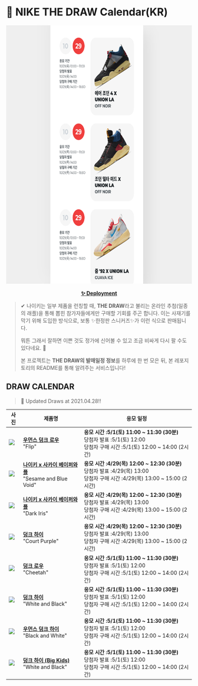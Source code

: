 # 👟 NIKE THE DRAW Calendar(KR)

<div align="center">
  <a href="https://junhoyeo.github.io/NIKE-THE-DRAW-Calendar/">
    <img src="./docs/images/preview.png" alt="Preview image of deployed application" height="700px" width="700px" />
  </a>
</div>

<p align="center">
  <a href="https://junhoyeo.github.io/NIKE-THE-DRAW-Calendar/">
    <strong>✨ Deployment</strong>
  </a>
</p>

> ✔ 나이키는 일부 제품을 런칭할 때, **THE DRAW**라고 불리는 온라인 추첨(일종의 래플)을 통해 뽑힌 참가자들에게만 구매할 기회를 주곤 합니다. 이는 사재기를 막기 위해 도입한 방식으로, 보통 ✨한정판 스니커즈✨가 이런 식으로 판매됩니다.
>
> 뭐튼 그래서 잘하면 이쁜 것도 정가에 신어볼 수 있고 조금 비싸게 다시 팔 수도 있다네요. 🤭
>
> 본 프로젝트는 **THE DRAW의 발매일정 정보**를 하루에 한 번 모은 뒤, 본 레포지토리의 README를 통해 알려주는 서비스입니다!

## DRAW CALENDAR

<!-- DRAW CALENDAR: START -->

> 👟 Updated Draws at 2021.04.28‼️

| 사진 | 제품명 | 응모 일정 |
| --- | ---- | ------- |
| <img src="https://static-breeze.nike.co.kr/kr/ko_kr/cmsstatic/product/DJ4636-100/4de7a943-e804-4810-bbda-8291f9f1344f_primary.jpg?snkrBrowse" width="256" /> | <a href="https://www.nike.com/kr/launch/t/women/fw/nike-sportswear/DJ4636-100/rwqm91/w-nike-dunk-low-se"><strong>우먼스 덩크 로우</strong><br /></a> "Flip" | <strong>응모 시간 :5/1(토) 11:00 ~ 11:30 (30분)</strong><br />당첨자 발표 :5/1(토) 12:00<br />당첨자 구매 시간 :5/1(토) 12:00 ~ 14:00 (2시간) |
| <img src="https://static-breeze.nike.co.kr/kr/ko_kr/cmsstatic/product/DD1875-200/9fa3e1f7-210c-49db-84fa-06f62095329d_primary.jpg?snkrBrowse" width="256" /> | <a href="https://www.nike.com/kr/launch/t/men/fw/nike-sportswear/DD1875-200/qumb25/nike-vaporwaffle-sacai"><strong>나이키 x 사카이 베이퍼와플</strong><br /></a> "Sesame and Blue Void" | <strong>응모 시간 :4/29(목) 12:00 ~ 12:30 (30분)</strong><br />당첨자 발표 :4/29(목) 13:00<br />당첨자 구매 시간 :4/29(목) 13:00 ~ 15:00 (2시간) |
| <img src="https://static-breeze.nike.co.kr/kr/ko_kr/cmsstatic/product/DD1875-500/9a1ae23e-c372-4255-b7ab-159e5ab65dcc_primary.jpg?snkrBrowse" width="256" /> | <a href="https://www.nike.com/kr/launch/t/men/fw/nike-sportswear/DD1875-500/wsnq23/nike-vaporwaffle-sacai"><strong>나이키 x 사카이 베이퍼와플</strong><br /></a> "Dark Iris" | <strong>응모 시간 :4/29(목) 12:00 ~ 12:30 (30분)</strong><br />당첨자 발표 :4/29(목) 13:00<br />당첨자 구매 시간 :4/29(목) 13:00 ~ 15:00 (2시간) |
| <img src="https://static-breeze.nike.co.kr/kr/ko_kr/cmsstatic/product/DH0642-001/9c501eee-1eba-429d-93dc-39f6c98543a2_primary.jpg?snkrBrowse" width="256" /> | <a href="https://www.nike.com/kr/launch/t/men/fw/nike-sportswear/DH0642-001/frkw68/nike-dunk-hi-prm-emb"><strong>덩크 하이</strong><br /></a> "Court Purple" | <strong>응모 시간 :4/29(목) 12:00 ~ 12:30 (30분)</strong><br />당첨자 발표 :4/29(목) 13:00<br />당첨자 구매 시간 :4/29(목) 13:00 ~ 15:00 (2시간) |
| <img src="https://static-breeze.nike.co.kr/kr/ko_kr/cmsstatic/product/DH7913-200/a46c674c-ad57-4e26-b09a-bc200cbe6dd9_primary.jpg?snkrBrowse" width="256" /> | <a href="https://www.nike.com/kr/launch/t/men/fw/nike-sportswear/DH7913-200/njfi24/nike-dunk-low-retro-prm"><strong>덩크 로우</strong><br /></a> "Cheetah" | <strong>응모 시간 :5/1(토) 11:00 ~ 11:30 (30분)</strong><br />당첨자 발표 :5/1(토) 12:00<br />당첨자 구매 시간 :5/1(토) 12:00 ~ 14:00 (2시간) |
| <img src="https://static-breeze.nike.co.kr/kr/ko_kr/cmsstatic/product/DD1399-103/064b762f-ba2d-4f8e-be75-c2eef3f790a5_primary.jpg?snkrBrowse" width="256" /> | <a href="https://www.nike.com/kr/launch/t/men/fw/nike-sportswear/DD1399-103/srgv54/nike-dunk-hi-retro"><strong>덩크 하이</strong><br /></a> "White and Black" | <strong>응모 시간 :5/1(토) 11:00 ~ 11:30 (30분)</strong><br />당첨자 발표 :5/1(토) 12:00<br />당첨자 구매 시간 :5/1(토) 12:00 ~ 14:00 (2시간) |
| <img src="https://static-breeze.nike.co.kr/kr/ko_kr/cmsstatic/product/DD1869-103/df2200d3-6884-4ebc-9281-84ff347bdd6f_primary.jpg?snkrBrowse" width="256" /> | <a href="https://www.nike.com/kr/launch/t/women/fw/nike-sportswear/DD1869-103/krum62/w-nike-dunk-high"><strong>우먼스 덩크 하이</strong><br /></a> "Black and White" | <strong>응모 시간 :5/1(토) 11:00 ~ 11:30 (30분)</strong><br />당첨자 발표 :5/1(토) 12:00<br />당첨자 구매 시간 :5/1(토) 12:00 ~ 14:00 (2시간) |
| <img src="https://static-breeze.nike.co.kr/kr/ko_kr/cmsstatic/product/DB2179-103/3ba10e27-404e-42d2-ac54-282778b5f9be_primary.jpg?snkrBrowse" width="256" /> | <a href="https://www.nike.com/kr/launch/t/junior/fw/young-athletes/DB2179-103/ymcy45/nike-dunk-high-gs"><strong>덩크 하이 (Big Kids)</strong><br /></a> "White and Black" | <strong>응모 시간 :5/1(토) 11:00 ~ 11:30 (30분)</strong><br />당첨자 발표 :5/1(토) 12:00<br />당첨자 구매 시간 :5/1(토) 12:00 ~ 14:00 (2시간) |

<!-- DRAW CALENDAR: END -->
